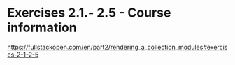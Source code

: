 # Exercises 2.1.- 2.5 - Course information

https://fullstackopen.com/en/part2/rendering_a_collection_modules#exercises-2-1-2-5
